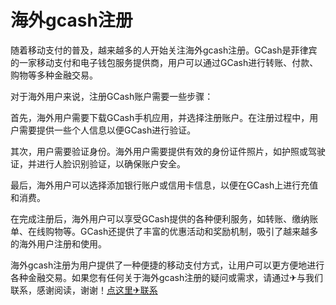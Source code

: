 # 海外gcash注册

随着移动支付的普及，越来越多的人开始关注海外gcash注册。GCash是菲律宾的一家移动支付和电子钱包服务提供商，用户可以通过GCash进行转账、付款、购物等多种金融交易。

对于海外用户来说，注册GCash账户需要一些步骤：

首先，海外用户需要下载GCash手机应用，并选择注册账户。在注册过程中，用户需要提供一些个人信息以便GCash进行验证。

其次，用户需要验证身份。海外用户需要提供有效的身份证件照片，如护照或驾驶证，并进行人脸识别验证，以确保账户安全。

最后，海外用户可以选择添加银行账户或信用卡信息，以便在GCash上进行充值和消费。

在完成注册后，海外用户可以享受GCash提供的各种便利服务，如转账、缴纳账单、在线购物等。GCash还提供了丰富的优惠活动和奖励机制，吸引了越来越多的海外用户注册和使用。

海外gcash注册为用户提供了一种便捷的移动支付方式，让用户可以更方便地进行各种金融交易。如果您有任何关于海外gcash注册的疑问或需求，请通过✈与我们联系，感谢阅读，谢谢！[点这里✈联系](https://abc.k02.cc)